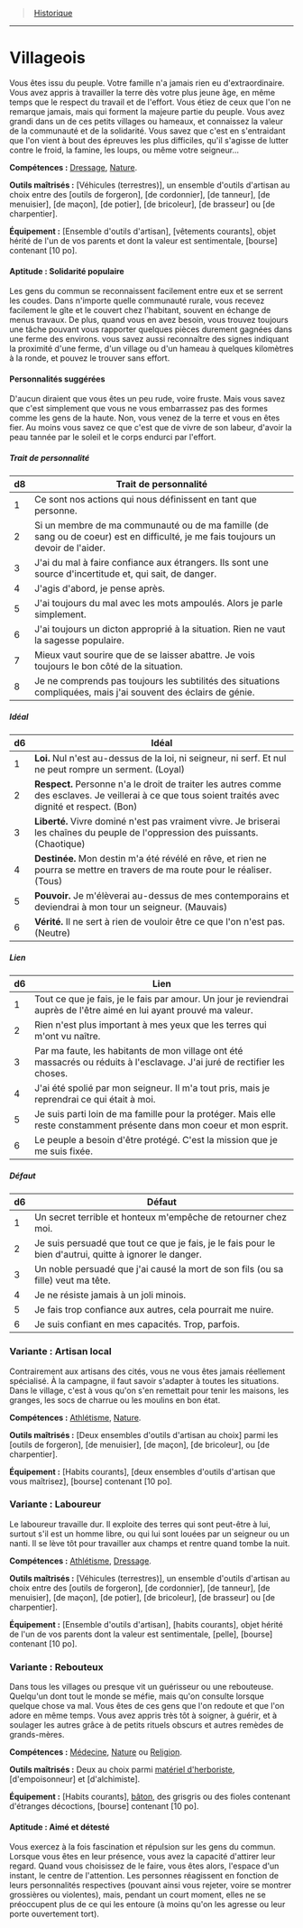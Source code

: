 
<!--BackgroundItem-->

> <!--ParentNameLink-->[Historique](backgrounds_hd.md)<!--/ParentNameLink-->

---

# <!--Name-->Villageois<!--/Name-->

<!--Description-->

Vous êtes issu du peuple. Votre famille n'a jamais rien eu d'extraordinaire. Vous avez appris à travailler la terre dès votre plus jeune âge, en même temps que le respect du travail et de l'effort. Vous étiez de ceux que l'on ne remarque jamais, mais qui forment la majeure partie du peuple. Vous avez grandi dans un de ces petits villages ou hameaux, et connaissez la valeur de la communauté et de la solidarité. Vous savez que c'est en s'entraidant que l'on vient à bout des épreuves les plus difficiles, qu'il s'agisse de lutter contre le froid, la famine, les loups, ou même votre seigneur…

<!--/Description-->

**Compétences :** <!--Skills-->[Dressage], [Nature].<!--/Skills-->

**Outils maîtrisés :** <!--MasteredTools-->[Véhicules (terrestres)], un ensemble d'outils d'artisan au choix entre des [outils de forgeron], [de cordonnier], [de tanneur], [de menuisier], [de maçon], [de potier], [de bricoleur], [de brasseur] ou [de charpentier].<!--/MasteredTools-->

**Équipement :** <!--Equipment-->[Ensemble d'outils d'artisan], [vêtements courants], objet hérité de l'un de vos parents et dont la valeur est sentimentale, [bourse] contenant [10 po].<!--/Equipment-->

<!--SkillItem-->

#### <!--Name-->Aptitude : Solidarité populaire<!--/Name-->

<!--Description-->

Les gens du commun se reconnaissent facilement entre eux et se serrent les coudes. Dans n'importe quelle communauté rurale, vous recevez facilement le gîte et le couvert chez l'habitant, souvent en échange de menus travaux. De plus, quand vous en avez besoin, vous trouvez toujours une tâche pouvant vous rapporter quelques pièces durement gagnées dans une ferme des environs. vous savez aussi reconnaître des signes indiquant la proximité d'une ferme, d'un village ou d'un hameau à quelques kilomètres à la ronde, et pouvez le trouver sans effort.

<!--/Description-->

<!--/SkillItem-->

<!--Items-->

#### <!--Name-->Personnalités suggérées<!--/Name-->

<!--Description-->

D'aucun diraient que vous êtes un peu rude, voire fruste. Mais vous savez que c'est simplement que vous ne vous embarrassez pas des formes comme les gens de la haute. Non, vous venez de la terre et vous en êtes fier. Au moins vous savez ce que c'est que de vivre de son labeur, d'avoir la peau tannée par le soleil et le corps endurci par l'effort.

<!--/Description-->

<!--PersonalityTraitItem-->

##### <!--Name-->Trait de personnalité<!--/Name-->

<!--Table-->

|d8|Trait de personnalité|
|---|---|
|1|Ce sont nos actions qui nous définissent en <!--br-->tant que personne.|
|2|Si un membre de ma communauté ou de ma <!--br-->famille (de sang ou de coeur) est en difficulté, je <!--br-->me fais toujours un devoir de l'aider.|
|3|J'ai du mal à faire confiance aux étrangers. Ils <!--br-->sont une source d'incertitude et, qui sait, de <!--br-->danger.|
|4|J'agis d'abord, je pense après.|
|5|J'ai toujours du mal avec les mots ampoulés. <!--br-->Alors je parle simplement.|
|6|J'ai toujours un dicton approprié à la situation. <!--br-->Rien ne vaut la sagesse populaire.|
|7|Mieux vaut sourire que de se laisser abattre. Je <!--br-->vois toujours le bon côté de la situation.|
|8|Je ne comprends pas toujours les subtilités des <!--br-->situations compliquées, mais j'ai souvent des <!--br-->éclairs de génie.|

<!--/Table-->

<!--/PersonalityTraitItem-->

<!--PersonalityIdealItem-->

##### <!--Name-->Idéal<!--/Name-->

<!--Table-->

|d6|Idéal|
|---|---|
|1|**Loi.** Nul n'est au-dessus de la loi, ni seigneur, ni <!--br-->serf. Et nul ne peut rompre un serment. (Loyal)|
|2|**Respect.** Personne n'a le droit de traiter les <!--br-->autres comme des esclaves. Je veillerai à ce que <!--br-->tous soient traités avec dignité et respect. (Bon)|
|3|**Liberté.** Vivre dominé n'est pas vraiment vivre. <!--br-->Je briserai les chaînes du peuple de l'oppression <!--br-->des puissants. (Chaotique)|
|4|**Destinée.** Mon destin m'a été révélé en rêve, et <!--br-->rien ne pourra se mettre en travers de ma route <!--br-->pour le réaliser. (Tous)|
|5|**Pouvoir.** Je m'élèverai au-dessus de mes <!--br-->contemporains et deviendrai à mon tour un <!--br-->seigneur. (Mauvais)|
|6|**Vérité.** Il ne sert à rien de vouloir être ce que <!--br-->l'on n'est pas. (Neutre)|

<!--/Table-->

<!--/PersonalityIdealItem-->

<!--PersonalityLinkItem-->

##### <!--Name-->Lien<!--/Name-->

<!--Table-->

|d6|Lien|
|---|---|
|1|Tout ce que je fais, je le fais par amour. Un jour <!--br-->je reviendrai auprès de l'être aimé en lui ayant <!--br-->prouvé ma valeur.|
|2|Rien n'est plus important à mes yeux que les <!--br-->terres qui m'ont vu naître.|
|3|Par ma faute, les habitants de mon village ont <!--br-->été massacrés ou réduits à l'esclavage. J'ai juré <!--br-->de rectifier les choses.|
|4|J'ai été spolié par mon seigneur. Il m'a tout pris, <!--br-->mais je reprendrai ce qui était à moi.|
|5|Je suis parti loin de ma famille pour la protéger. <!--br-->Mais elle reste constamment présente dans <!--br-->mon coeur et mon esprit.|
|6|Le peuple a besoin d'être protégé. C'est la <!--br-->mission que je me suis fixée.|

<!--/Table-->

<!--/PersonalityLinkItem-->

<!--PersonalityDefectItem-->

##### <!--Name-->Défaut<!--/Name-->

<!--Table-->

|d6|Défaut|
|---|---|
|1|Un secret terrible et honteux m'empêche de <!--br-->retourner chez moi.|
|2|Je suis persuadé que tout ce que je fais, je le fais <!--br-->pour le bien d'autrui, quitte à ignorer le danger.|
|3|Un noble persuadé que j'ai causé la mort de <!--br-->son fils (ou sa fille) veut ma tête.|
|4|Je ne résiste jamais à un joli minois.|
|5|Je fais trop confiance aux autres, cela pourrait <!--br-->me nuire.|
|6|Je suis confiant en mes capacités. Trop, parfois.|

<!--/Table-->

<!--/PersonalityDefectItem-->

<!--/Items-->

<!--SubBackgroundItem-->

### <!--Name-->Variante : Artisan local<!--/Name-->

<!--Description-->

Contrairement aux artisans des cités, vous ne vous êtes jamais réellement spécialisé. À la campagne, il faut savoir s'adapter à toutes les situations. Dans le village, c'est à vous qu'on s'en remettait pour tenir les maisons, les granges, les socs de charrue ou les moulins en bon état.

<!--/Description-->

**Compétences :** <!--Skills-->[Athlétisme], [Nature].<!--/Skills-->

**Outils maîtrisés :** <!--MasteredTools-->[Deux ensembles d'outils d'artisan au choix] parmi les [outils de forgeron], [de menuisier], [de maçon], [de bricoleur], ou [de charpentier].<!--/MasteredTools-->

**Équipement :** <!--Equipment-->[Habits courants], [deux ensembles d'outils d'artisan que vous maîtrisez], [bourse] contenant [10 po].<!--/Equipment-->

<!--/SubBackgroundItem-->

<!--SubBackgroundItem-->

### <!--Name-->Variante : Laboureur<!--/Name-->

<!--Description-->

Le laboureur travaille dur. Il exploite des terres qui sont peut-être à lui, surtout s'il est un homme libre, ou qui lui sont louées par un seigneur ou un nanti. Il se lève tôt pour travailler aux champs et rentre quand tombe la nuit.

<!--/Description-->

**Compétences :** <!--Skills-->[Athlétisme], [Dressage].<!--/Skills-->

**Outils maîtrisés :** <!--MasteredTools-->[Véhicules (terrestres)], un ensemble d'outils d'artisan au choix entre des [outils de forgeron], [de cordonnier], [de tanneur], [de menuisier], [de maçon], [de potier], [de bricoleur], [de brasseur] ou [de charpentier].<!--/MasteredTools-->

**Équipement :** <!--Equipment-->[Ensemble d'outils d'artisan], [habits courants], objet hérité de l'un de vos parents dont la valeur est sentimentale, [pelle], [bourse] contenant [10 po].<!--/Equipment-->

<!--/SubBackgroundItem-->

<!--SubBackgroundItem-->

### <!--Name-->Variante : Rebouteux<!--/Name-->

<!--Description-->

Dans tous les villages ou presque vit un guérisseur ou une rebouteuse. Quelqu'un dont tout le monde se méfie, mais qu'on consulte lorsque quelque chose va mal. Vous êtes de ces gens que l'on redoute et que l'on adore en même temps. Vous avez appris très tôt à soigner, à guérir, et à soulager les autres grâce à de petits rituels obscurs et autres remèdes de grands-mères.

<!--/Description-->

**Compétences :** <!--Skills-->[Médecine], [Nature] ou [Religion].<!--/Skills-->

**Outils maîtrisés :** <!--MasteredTools-->Deux au choix parmi [matériel d'herboriste], [d'empoisonneur] et [d'alchimiste].<!--/MasteredTools-->

**Équipement :** <!--Equipment-->[Habits courants], [bâton], des grisgris ou des fioles contenant d'étranges décoctions, [bourse] contenant [10 po].<!--/Equipment-->

<!--SkillItem-->

#### <!--Name-->Aptitude : Aimé et détesté<!--/Name-->

<!--Description-->

Vous exercez à la fois fascination et répulsion sur les gens du commun. Lorsque vous êtes en leur présence, vous avez la capacité d'attirer leur regard. Quand vous choisissez de le faire, vous êtes alors, l'espace d'un instant, le centre de l'attention. Les personnes réagissent en fonction de leurs personnalités respectives (pouvant ainsi vous rejeter, voire se montrer grossières ou violentes), mais, pendant un court moment, elles ne se préoccupent plus de ce qui les entoure (à moins qu'on les agresse ou leur porte ouvertement tort).

<!--/Description-->

<!--/SkillItem-->

<!--/SubBackgroundItem-->

<!--/BackgroundItem-->

[Athlétisme]: abilities_strength_hd.md#athlétisme
[Dressage]: abilities_wisdom_hd.md#dressage
[Médecine]: abilities_wisdom_hd.md#médecine
[Nature]: abilities_intelligence_hd.md#nature
[Religion]: abilities_intelligence_hd.md#religion

[bâton]: equipment_hd.md#bâton
[matériel d'herboriste]: equipment_hd.md#matériel-dherboriste
